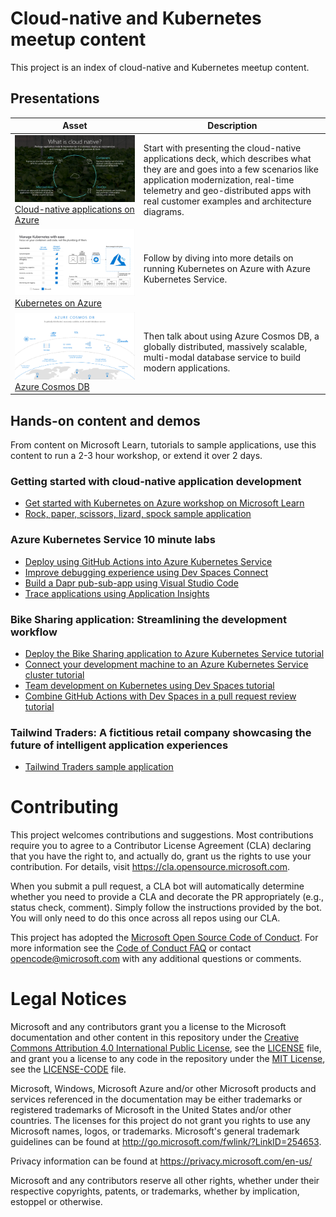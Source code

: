 # Cloud-native and Kubernetes meetup content

This project is an index of cloud-native and Kubernetes meetup content.

## Presentations

| Asset | Description |
|---|-----|
| ![What is cloud native?](what-is-cloud-native.png) <br/> [Cloud-native applications on Azure](presentations/cloud-native-apps-azure.pptx) | Start with presenting the cloud-native applications deck, which describes what they are and goes into a few scenarios like application modernization, real-time telemetry and geo-distributed apps with real customer examples and architecture diagrams. |
|  ![Kubernetes on Azure](k8s-on-azure.png)  <br/> [Kubernetes on Azure](presentations/k8s-on-azure.pptx) | Follow by diving into more details on running Kubernetes on Azure with Azure Kubernetes Service. |
|  ![Azure Cosmos DB](cosmos-db.png) <br/> [Azure Cosmos DB](presentations/azure-cosmos-db.pptx) | Then talk about using Azure Cosmos DB, a globally distributed, massively scalable, multi-modal database service to build modern applications. |

## Hands-on content and demos

From content on Microsoft Learn, tutorials to sample applications, use this content to run a 2-3 hour workshop, or extend it over 2 days.

### Getting started with cloud-native application development

- [Get started with Kubernetes on Azure workshop on Microsoft Learn](https://aka.ms/learn/aksworkshop)
- [Rock, paper, scissors, lizard, spock sample application](https://docs.microsoft.com/en-us/samples/microsoft/rockpaperscissorslizardspock/azure-rock-paper-scissors/)

### Azure Kubernetes Service 10 minute labs
- [Deploy using GitHub Actions into Azure Kubernetes Service](https://azure.github.io/kube-labs/1-github-actions.html)
- [Improve debugging experience using Dev Spaces Connect](https://azure.github.io/kube-labs/2-devspaces-connect.html)
- [Build a Dapr pub-sub-app using Visual Studio Code](https://azure.github.io/kube-labs/3-dapr-pubsub.html)
- [Trace applications using Application Insights](https://azure.github.io/kube-labs/5-aks-appinsights.html)

### Bike Sharing application: Streamlining the development workflow

- [Deploy the Bike Sharing application to Azure Kubernetes Service tutorial](https://github.com/Azure/dev-spaces/tree/master/samples/BikeSharingApp)
- [Connect your development machine to an Azure Kubernetes Service cluster tutorial](https://docs.microsoft.com/en-us/azure/dev-spaces/how-to/connect)
- [Team development on Kubernetes using Dev Spaces tutorial](https://docs.microsoft.com/en-us/azure/dev-spaces/quickstart-team-development)
- [Combine GitHub Actions with Dev Spaces in a pull request review tutorial](https://docs.microsoft.com/en-us/azure/dev-spaces/how-to/github-actions)

### Tailwind Traders: A fictitious retail company showcasing the future of intelligent application experiences

- [Tailwind Traders sample application](https://microsoft.github.io/TailwindTraders/)

# Contributing

This project welcomes contributions and suggestions.  Most contributions require you to agree to a
Contributor License Agreement (CLA) declaring that you have the right to, and actually do, grant us
the rights to use your contribution. For details, visit https://cla.opensource.microsoft.com.

When you submit a pull request, a CLA bot will automatically determine whether you need to provide
a CLA and decorate the PR appropriately (e.g., status check, comment). Simply follow the instructions
provided by the bot. You will only need to do this once across all repos using our CLA.

This project has adopted the [Microsoft Open Source Code of Conduct](https://opensource.microsoft.com/codeofconduct/).
For more information see the [Code of Conduct FAQ](https://opensource.microsoft.com/codeofconduct/faq/) or
contact [opencode@microsoft.com](mailto:opencode@microsoft.com) with any additional questions or comments.

# Legal Notices

Microsoft and any contributors grant you a license to the Microsoft documentation and other content
in this repository under the [Creative Commons Attribution 4.0 International Public License](https://creativecommons.org/licenses/by/4.0/legalcode),
see the [LICENSE](LICENSE) file, and grant you a license to any code in the repository under the [MIT License](https://opensource.org/licenses/MIT), see the
[LICENSE-CODE](LICENSE-CODE) file.

Microsoft, Windows, Microsoft Azure and/or other Microsoft products and services referenced in the documentation
may be either trademarks or registered trademarks of Microsoft in the United States and/or other countries.
The licenses for this project do not grant you rights to use any Microsoft names, logos, or trademarks.
Microsoft's general trademark guidelines can be found at http://go.microsoft.com/fwlink/?LinkID=254653.

Privacy information can be found at https://privacy.microsoft.com/en-us/

Microsoft and any contributors reserve all other rights, whether under their respective copyrights, patents,
or trademarks, whether by implication, estoppel or otherwise.
